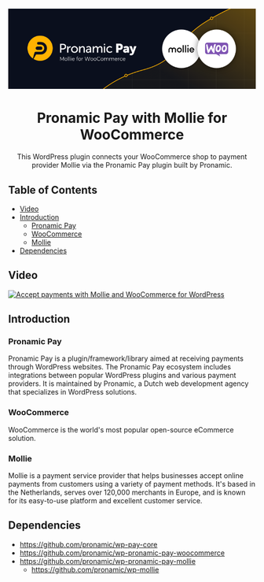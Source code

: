 <p align="center"><img src="/.wordpress-org/banner-772x250.png" alt="Banner of Pronamic Pay with Mollie for Gravity Forms"></p>

<h1 align="center">Pronamic Pay with Mollie for WooCommerce</h1>

<p align="center">
  This WordPress plugin connects your WooCommerce shop to payment provider Mollie via the Pronamic Pay plugin built by Pronamic.
</p>

## Table of Contents

- [Video](#video)
- [Introduction](#introduction)
  - [Pronamic Pay](#pronamic-pay)
  - [WooCommerce](#woocommerce)
  - [Mollie](#mollie)
- [Dependencies](#dependencies)

## Video

[![Accept payments with Mollie and WooCommerce for WordPress](https://img.youtube.com/vi/eVwbLKr47iw/maxresdefault.jpg)](https://youtu.be/eVwbLKr47iw)

## Introduction

### Pronamic Pay

Pronamic Pay is a plugin/framework/library aimed at receiving payments through WordPress websites. The Pronamic Pay ecosystem includes integrations between popular WordPress plugins and various payment providers. It is maintained by Pronamic, a Dutch web development agency that specializes in WordPress solutions.

### WooCommerce

WooCommerce is the world's most popular open-source eCommerce solution.

### Mollie

Mollie is a payment service provider that helps businesses accept online payments from customers using a variety of payment methods. It's based in the Netherlands, serves over 120,000 merchants in Europe, and is known for its easy-to-use platform and excellent customer service.

## Dependencies

- https://github.com/pronamic/wp-pay-core
- https://github.com/pronamic/wp-pronamic-pay-woocommerce
- https://github.com/pronamic/wp-pronamic-pay-mollie
  - https://github.com/pronamic/wp-mollie
